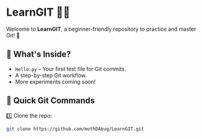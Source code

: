 # LearnGIT 🐙🚀

Welcome to **LearnGIT**, a beginner-friendly repository to practice and master Git! 🎉  

## 📌 What's Inside?  
- `Hello.py` – Your first test file for Git commits.  
- A step-by-step Git workflow.  
- More experiments coming soon!  

## 🚀 Quick Git Commands  
1️⃣ Clone the repo:  
   ```bash
   git clone https://github.com/mothDAbug/LearnGIT.git